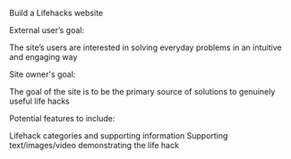 Build a Lifehacks website

External user’s goal:

The site’s users are interested in solving everyday problems in an intuitive and engaging way

Site owner's goal:

The goal of the site is to be the primary source of solutions to genuinely useful life hacks

Potential features to include:

Lifehack categories and supporting information
Supporting text/images/video demonstrating the life hack

